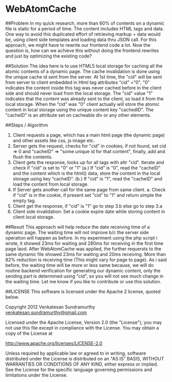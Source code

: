 WebAtomCache
============

##Problem
In my quick research, more than 60% of contents on a dynamic file is static for a period of time.
The content includes HTML tags and data. One way to avoid this duplicated
effort of retrieving markup + data would be, using client side templates and loading data thru JSON call.
For this approach, we might have to rewrite our frontend code a lot. Now the question is,
how can we achieve this without doing the frontend rewrites and just by optimizing the existing code?

##Solution
The idea here is to use HTML5 local storage for caching all the atomic contents of a dynamic page. The cache invalidation is done using the unique cache id sent from the server. At 1st time, the "cid" will be sent from server to client embedded in 
Html tag attributes “cid” ="0", "0" indicates the content inside this tag was never cached before in the client side and should never load from the local storage.
The "cid" value "1" indicates that the content was already sent to the client, so load it from the local storage. When the “cid” was "0" client actually will store the atomic content in local storage using the unique content key "cachedID". The "cacheID" is an attribute set on cacheable div or any other elements.

##Steps / Algorithm

1. Client requests a page, which has a main html page (the dynamic page) and other assets like css, js image etc.
2. Server gets the request, checks for "cid" in cookies, if not found, set cid => 0 and
   "cacheID" => "some unique id for that content", finally, add and flush the contents.
3. Client gets the response, looks up for all tags with attr "cid". Iterate and check if "cid" is set to "0" or "1"
    (a.) If "cid" is "0", read the "cacheID" and the content which is the html() data, store the content in the local storage using key “cacheID”.
    (b.) If "cid" is "1", read the "cacheID" and load the content from local storage. 
4. If Server gets another call for the same page from same client.
   a. Check if "cid" is in the cookie, if present set "cid" to "1" and return simple the empty tag.
5. Client get the response, if "cid" is "1" go to step 3.b else go to step 3.a
6. Client side invalidation: Set a cookie expire date while storing content in client local storage.

##Result
This approach will help reduce the date receiving time of a dynamic page.
The waiting time will not improve b/c the server side operation will happen as before.
In my experiment using the php script i wrote, it showed 23ms for waiting and 280ms for receiving in the first time page laod.
After WebAtomCache was applied, the further requersts to the same dynamic file showed 23ms for waiting and 20ms receiving.
More than 82% reduction is receiving time (This might vary for page to page).
As i said before, the waiting time will be more or less same because,
we will do routine backend verification for generating our dynamic content, only the sending
part is determined using "cid", so you will not see much change in the waiting time. Let me know if you like to
contribute or use this solution.

##LICENSE
This software is licensed under the Apache 2 license, quoted below.


Copyright 2012 Venkatesan Sundramurthy <venkatesan.sundramurthy@gmail.com>

Licensed under the Apache License, Version 2.0 (the "License"); you may not
use this file except in compliance with the License. You may obtain a copy of
the License at

http://www.apache.org/licenses/LICENSE-2.0

Unless required by applicable law or agreed to in writing, software
distributed under the License is distributed on an "AS IS" BASIS, WITHOUT
WARRANTIES OR CONDITIONS OF ANY KIND, either express or implied. See the
License for the specific language governing permissions and limitations under
the License.
